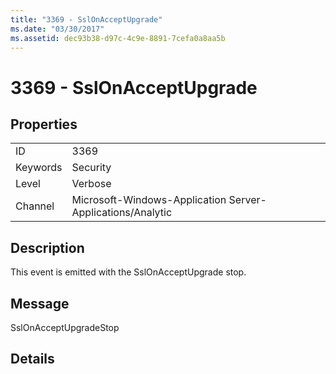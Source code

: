 ```yaml
---
title: "3369 - SslOnAcceptUpgrade"
ms.date: "03/30/2017"
ms.assetid: dec93b38-d97c-4c9e-8891-7cefa0a8aa5b
---
```

# 3369 - SslOnAcceptUpgrade

## Properties  
  
|||  
|-|-|  
|ID|3369|  
|Keywords|Security|  
|Level|Verbose|  
|Channel|Microsoft-Windows-Application Server-Applications/Analytic|  
  
## Description  

 This event is emitted with the SslOnAcceptUpgrade stop.  
  
## Message  

 SslOnAcceptUpgradeStop  
  
## Details
